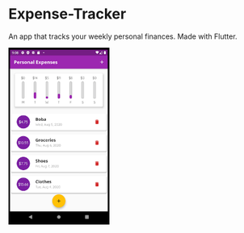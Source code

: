 # Expense-Tracker
 An app that tracks your weekly personal finances. Made with Flutter.

<img src="expenseapp.png" alt="image" width="200">
